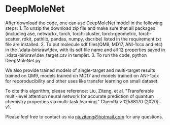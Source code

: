 # DeepMoleNet

After download the code, one can use DeepMoleNet model in the following steps:
    1. To unzip the download zip file and make sure that all packages (including ase, networkx, torch, torch-cluster, torch-geometric, torch-scatter, rdkit, pathlib, pandas, numpy, dscribe) listed in the requirement.txt file are installed.
    2. To put molecule sdf files(QM9, MD17, ANI-1ccx and etc) in the .\data-bin\raw\dev, with its sdf file name and all 12 properties saved in .\data-bin\raw\dev_target.csv in templet.
    3. To run the code, python DeepMoleNet.py


We also provide trained models of single-target and multi-target results trained on QM9, models trained on MD17 and models trained on ANI-1ccx for reporoducibility and other uses like transfer learning on small dataset.

To cite this algorithm, please reference: Liu, Ziteng, et al. "Transferable multi-level attention neural network for accurate prediction of quantum chemistry properties via multi-task learning." ChemRxiv 12588170 (2020): v1.

Please feel free to contact us via njuziteng@hotmail.com for any questions.
